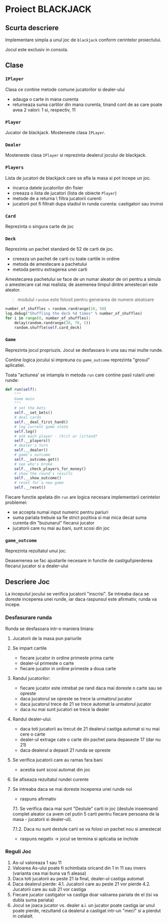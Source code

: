 # Proiect BLACKJACK

## Scurta descriere
Implementare simpla a unul joc de `blackjack` conform cerintelor proiectului.

Jocul este exclusiv in consola.

## Clase

### `IPlayer`

Clasa ce contine metode comune jucatorilor si dealer-ului

- adauga o carte in mana curenta
- returneaza suma cartilor din mana curenta, tinand cont de as care poate avea 2 valori: 1 si, respectiv, 11

### `Player`
Jucator de blackjack. Mosteneste clasa `IPLayer`.

### `Dealer`
Mosteneste clasa `IPlayer` si reprezinta dealerul jocului de blackjack.

### `Players`
Lista de jucatori de blackjack care se afla la masa si pot incepe un joc.

- incarca datele jucatorilor din fisier
- creeaza o lista de jucatori (lista de obiecte `Player`)
- metode de a returna \ filtra jucatorii curenti 
- jucatorii pot fi filtrati dupa stadiul in runda curenta: castigatori sau invinsi

### `Card`
Reprezinta o singura carte de joc

### `Deck`
Reprezinta un pachet standard de 52 de carti de joc.
- creeaza un pachet de carti cu toate cartile in ordine
- metoda de amestecare a pachetului
- metoda pentru extragerea unei carti

Amestecarea pachetului se face de un numar aleator de ori pentru a simula o amestecare cat mai realista; de asemenea timpul dintre amestecari este aleator.
> modulul `random` este folosit pentru generarea de numere aleatoare

```Python
number_of_shuffles = random.randrange(10, 50)
log.debug("Shuffling the deck %d times" % number_of_shuffles)
for i in range(0, number_of_shuffles):
    delay(random.randrange(30, 70, 5))
    random.shuffle(self.card_deck)
```

### `Game`
Reprezinta jocul propriuzis. Jocul se desfasoara in una sau mai multe runde.

Contine logica jocului si impreuna cu `game_outcome` reprezinta "grosul" aplicatiei.

Toata "actiunea' se intampla in metoda `run` care contine pasii rularii unei runde:

```Python
def run(self):
    """
    Game main
    """
    # set the bets
    self.__set_bets()
    # deal cards
    self.__deal_first_hand()
    # log current game state
    self.log()
    # ask each player - (h)it or (s)tand?
    self.__players()
    # dealer's turn
    self.__dealer()
    # game's outcome
    self.__outcome.get()
    # see who's broke
    self.__check_players_for_money()
    # show the round's results
    self.__show_outcome()
    # reset for a new game
    self.__reset()
```

Fiecare functie apelata din `run` are logica necesara implementarii cerintelor problemei:
- se accepta numai input numeric pentru pariuri
- suma pariata trebuie sa fie strict pozitiva si mai mica decat suma curenta din "buzunarul" fiecarui jucator
- jucatorii care nu mai au bani, sunt scosi din joc

### `game_outcome`
Reprezinta rezultatul unui joc.

Deasemenea se fac ajustarile necesare in functie de castigul\pierderea fiecarui jucator si a dealer-ului

## Descriere Joc

La inceputul jocului se verifica jucatorii "inscrisi". Se intreaba daca se doreste inceperea unei runde, iar daca raspunsul este afirmativ, runda va incepe.

### Desfasurare runda
Runda se desfasoara intr-o maniera liniara:
1. Jucatorii de la masa pun pariurile
2. Se impart cartile
    - fiecare jucator in ordine primeste prima carte
    - dealer-ul primeste o carte
    - fiecare jucator in ordine primeste a doua carte
3. Randul jucatorilor:
    - fiecare jucator este intrebat pe rand daca mai doreste o carte sau se opreste
    - daca jucatorul se opreste se trece la urmatorul jucator
    - daca jucatorul trece de 21 se trece automat la urmatorul jucator
    - daca nu mai sunt jucatori se trece la dealer
4. Randul dealer-ului:
    - daca toti jucatorii au trecut de 21 dealerul castiga automat si nu mai cere o carte
    - dealer-ul extrage cate o carte din pachet pana depaseste 17 (dar nu 21)
    - daca dealerul a depasit 21 runda se opreste
5. Se verifica jucatorii care au ramas fara bani
    - acestia sunt scosi automat din joc
6. Se afiseaza rezultatul rundei curente
7. Se intreaba daca se mai doreste inceperea unei runde noi
    - raspuns afirmativ <br/>
    
    7.1. Se verifica daca mai sunt "Destule" carti in joc (destule insemnand complet aleator ca avem cel putin 5 carti pentru fiecare persoana de la masa - jucatorii si dealer-ul).<br/>
    
    7.1.2. Daca nu sunt destule carti se va folosi un pachet nou si amestecat
    - raspuns negativ -> jocul se termina si aplicatia se inchide

### Reguli Joc
1. As-ul valoreaza 1 sau 11
2. Valoarea As-ului poate fi schimbata oricand din 1 in 11 sau invers (varianta cea mai buna va fi aleasa)
3. Daca toti jucatorii au peste 21 la final, dealer-ul castiga automat
4. Daca dealerul pierde:
4.1. Jucatorii care au peste 21 vor pierde
4.2. Jucatorii care au sub 21 vor castiga
5. Fiecare jucator castigator va castiga doar valoarea pariata de el (isi va dubla suma pariata)
6. Jocul se joaca jucator vs. dealer a.i. un jucator poate castiga iar unul poate pierde, rezultand ca dealerul a castigat intr-un "meci" si a pierdut in celalalt.